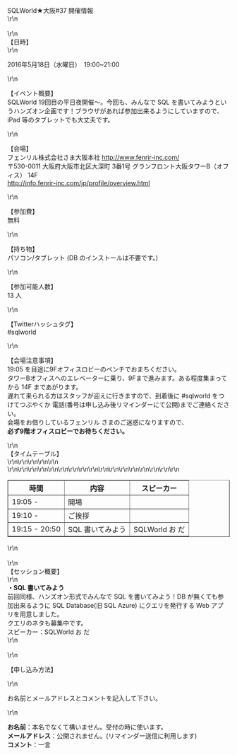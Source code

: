 <div>SQLWorld★大阪#37 開催情報</div>\r\n<div>&nbsp;</div>\r\n<div><span style=\"line-height: 21px;\">【日時】</span></div>\r\n<p>
    2016年5月18日（水曜日）　19:00~21:00</p>\r\n<p>【イベント概要】<br />SQLWorld 19回目の平日夜開催～。今回も、みんなで SQL
    を書いてみようというハンズオン企画です！ブラウザがあれば参加出来るようにしていますので、iPad 等のタブレットでも大丈夫です。</p>\r\n<p>【会場】<br />フェンリル株式会社さま大阪本社 <a
        href=\"http://www.fenrir-inc.com/\">http://www.fenrir-inc.com/</a><br />〒530-0011 大阪府大阪市北区大深町 3番1号
    グランフロント大阪タワーB（オフィス） 14F<br /><a
        href=\"http://info.fenrir-inc.com/jp/profile/overview.html\">http://info.fenrir-inc.com/jp/profile/overview.html</a>
</p>\r\n<p>【参加費】<br />無料</p>\r\n<p>【持ち物】<br />パソコン/タブレット (DB のインストールは不要です。)</p>\r\n<p>【参加可能人数】<br /><span>13 人</span>
</p>\r\n<p>【Twitterハッシュタグ】<br />#sqlworld</p>\r\n<p>【会場注意事項】<br /> 19:05 を目途に9Fオフィスロビーのベンチでおまちください。<br />
    タワーBオフィスへのエレベーターに乗り、9Fまで進みます。ある程度集まってから 14F まであがります。<br /> 遅れて来られる方はスタッフが迎えに行きますので、到着後に #sqlworld をつけてつぶやくか
    電話(番号は申し込み後リマインダーにて公開)までご連絡ください。<br />会場をお借りしているフェンリル さまのご迷惑になりますので、<br /><span style=\"color:
        #ff0000;\"><strong>必ず9階オフィスロビーでお待ちください。</strong></span></p>\r\n<div>【タイムテーブル】</div>\r\n<table style=\"width:
    100%;\" border=\"1\">\r\n<tbody>\r\n<tr>\r\n<th style=\"width: 100px; font-color: red;\">時間</th>
            <th>内容</th>
            <th style=\"width: 120px;\">スピーカー</th>\r\n
        </tr>\r\n<tr>\r\n<td>19:05 -</td>\r\n<td>開場</td>\r\n<td>&nbsp;</td>\r\n</tr>\r\n<tr>\r\n<td>19:10 -</td>\r\n<td>
                ご挨拶</td>\r\n<td>&nbsp;</td>\r\n</tr>\r\n<tr>\r\n<td>19:15 - 20:50</td>\r\n<td>SQL 書いてみよう</td>\r\n<td>
                SQLWorld お だ</td>\r\n</tr>\r\n</tbody>\r\n</table>\r\n<div>&nbsp;</div>\r\n<div>【セッション概要】</div>\r\n<div>
    <strong>・SQL 書いてみよう</strong><br />前回同様、ハンズオン形式でみんなで SQL を書いてみよう！DB が無くても参加出来るように SQL Database(旧 SQL Azure) にクエリを発行する
    Web アプリを用意しました。<br />クエリのネタも募集中です。<br /> スピーカー：SQLWorld お だ</div>\r\n<div>&nbsp;</div>\r\n<p>【申し込み方法】</p>\r\n<p>
    お名前とメールアドレスとコメントを記入して下さい。</p>\r\n<p>
    <strong>お名前</strong>：本名でなくて構いません。受付の時に使います。<br /><strong>メールアドレス</strong>：公開されません。(リマインダー送信に利用します)<br /><strong>コメント</strong>：一言
</p>